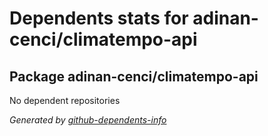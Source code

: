 # Dependents stats for adinan-cenci/climatempo-api

## Package adinan-cenci/climatempo-api

No dependent repositories

_Generated by [github-dependents-info](https://github.com/nvuillam/github-dependents-info)_